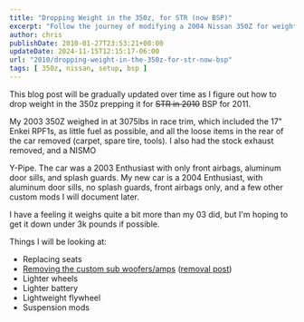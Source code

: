 ```yaml
---
title: "Dropping Weight in the 350z, for STR (now BSP)"
excerpt: "Follow the journey of modifying a 2004 Nissan 350Z for weight reduction, detailing modifications including lighter wheels, battery & seats."
author: chris
publishDate: 2010-01-27T23:53:21+00:00
updateDate: 2024-11-15T12:15:17-06:00
url: "2010/dropping-weight-in-the-350z-for-str-now-bsp"
tags: [ 350z, nissan, setup, bsp ]
---
```


This blog post will be gradually updated over time as I figure out how to drop weight in the 350z prepping it for <s>STR in 2010</s> BSP for 2011.

My 2003 350Z weighed in at 3075lbs in race trim, which included the 17" Enkei RPF1s, as little fuel as possible, and all the loose items in the rear of the car removed (carpet, spare tire, tools). I also had the stock exhaust removed, and a NISMO

Y-Pipe. The car was a 2003 Enthusiast with only front airbags, aluminum door sills, and splash guards. My new car is a 2004 Enthusiast, with aluminum door sills, no splash guards, front airbags only, and a few other custom mods I will document later.

I have a feeling it weighs quite a bit more than my 03 did, but I'm hoping to get it down under 3k pounds if possible.

Things I will be looking at:

- Replacing seats
- [Removing the custom sub woofers/amps](https://www.flickr.com/photos/17726343@N00/4309834337/) ([removal post](/2011/the-350z-goes-on-a-diet))
- Lighter wheels
- Lighter battery
- Lightweight flywheel
- Suspension mods

